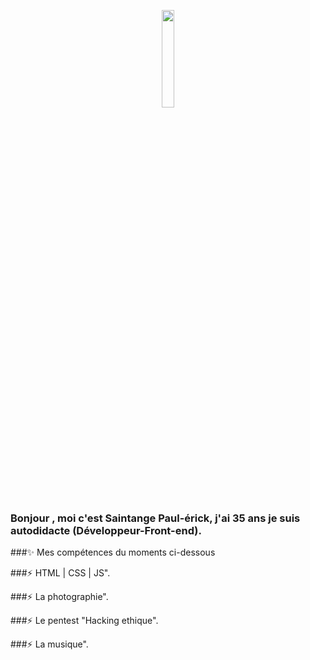 <p align="center">
<img align="center" width="20%" src="https://user-images.githubusercontent.com/69685245/136256837-6d4778db-1a96-4208-8ba8-f447943db56a.png" />
</p>


###  Bonjour , moi c'est Saintange Paul-érick, j'ai 35 ans je suis autodidacte (Développeur-Front-end).


###✨  Mes compétences du moments ci-dessous
       

###⚡ HTML | CSS | JS". 

###⚡ La photographie". 

###⚡ Le pentest "Hacking ethique". 

###⚡ La musique". 

<!--

-->
